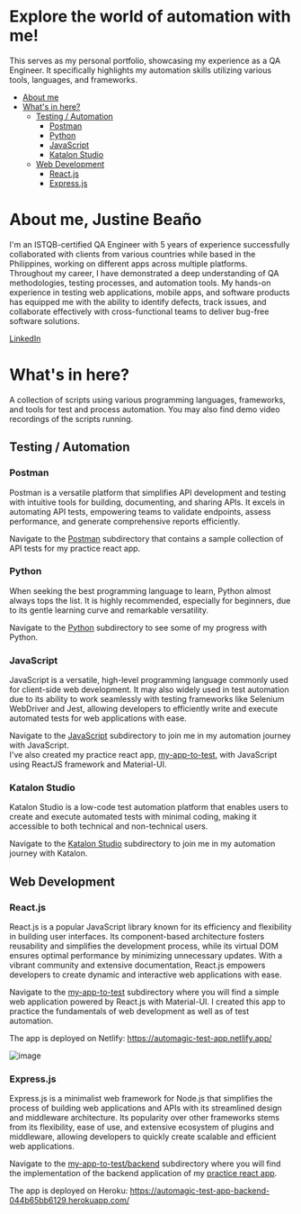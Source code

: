 # Explore the world of automation with me!

This serves as my personal portfolio, showcasing my experience as a QA Engineer. It specifically highlights my automation skills utilizing various tools, languages, and frameworks.

- [About me](#about-me--justine-bea-o)
- [What's in here?](#what-s-in-here-)
  - [Testing / Automation](#testing---automation)
    - [Postman](#postman)
    - [Python](#python)
    - [JavaScript](#javascript)
    - [Katalon Studio](#katalon-studio)
  - [Web Development](#web-development)
    - [React.js](#reactjs)
    - [Express.js](#expressjs)

# About me, Justine Beaño

I'm an ISTQB-certified QA Engineer with 5 years of experience successfully collaborated with clients from various countries while based in the Philippines, working on different apps across multiple platforms. Throughout my career, I have demonstrated a deep understanding of QA methodologies, testing processes, and automation tools. My hands-on experience in testing web applications, mobile apps, and software products has equipped me with the ability to identify defects, track issues, and collaborate effectively with cross-functional teams to deliver bug-free software solutions.

[LinkedIn](https://www.linkedin.com/in/justine-bea%C3%B1o/)

# What's in here?

A collection of scripts using various programming languages, frameworks, and tools for test and process automation. You may also find demo video recordings of the scripts running.

## Testing / Automation

### Postman

Postman is a versatile platform that simplifies API development and testing with intuitive tools for building, documenting, and sharing APIs. It excels in automating API tests, empowering teams to validate endpoints, assess performance, and generate comprehensive reports efficiently.

Navigate to the [Postman](Postman) subdirectory that contains a sample collection of API tests for my practice react app.

### Python

When seeking the best programming language to learn, Python almost always tops the list. It is highly recommended, especially for beginners, due to its gentle learning curve and remarkable versatility.

Navigate to the [Python](Python) subdirectory to see some of my progress with Python.

### JavaScript

JavaScript is a versatile, high-level programming language commonly used for client-side web development. It may also widely used in test automation due to its ability to work seamlessly with testing frameworks like Selenium WebDriver and Jest, allowing developers to efficiently write and execute automated tests for web applications with ease.

Navigate to the [JavaScript](JavaScript) subdirectory to join me in my automation journey with JavaScript. \
I've also created my practice react app, [my-app-to-test](my-app-to-test/frontend/), with JavaScript using ReactJS framework and Material-UI.

### Katalon Studio

Katalon Studio is a low-code test automation platform that enables users to create and execute automated tests with minimal coding, making it accessible to both technical and non-technical users.

Navigate to the [Katalon Studio](/Katalon%20Studio/) subdirectory to join me in my automation journey with Katalon.

## Web Development

### React.js

React.js is a popular JavaScript library known for its efficiency and flexibility in building user interfaces. Its component-based architecture fosters reusability and simplifies the development process, while its virtual DOM ensures optimal performance by minimizing unnecessary updates. With a vibrant community and extensive documentation, React.js empowers developers to create dynamic and interactive web applications with ease.

Navigate to the [my-app-to-test](my-app-to-test/frontend/) subdirectory where you will find a simple web application powered by React.js with Material-UI. I created this app to practice the fundamentals of web development as well as of test automation.

The app is deployed on Netlify: https://automagic-test-app.netlify.app/

![image](https://github.com/justine-black/automagic-testing/assets/78810708/b932433e-6072-4226-a1c9-17c597a73551)

### Express.js

Express.js is a minimalist web framework for Node.js that simplifies the process of building web applications and APIs with its streamlined design and middleware architecture. Its popularity over other frameworks stems from its flexibility, ease of use, and extensive ecosystem of plugins and middleware, allowing developers to quickly create scalable and efficient web applications.

Navigate to the [my-app-to-test/backend](my-app-to-test/backend/) subdirectory where you will find the implementation of the backend application of my [practice react app](my-app-to-test/frontend/).

The app is deployed on Heroku: https://automagic-test-app-backend-044b65bb6129.herokuapp.com/
